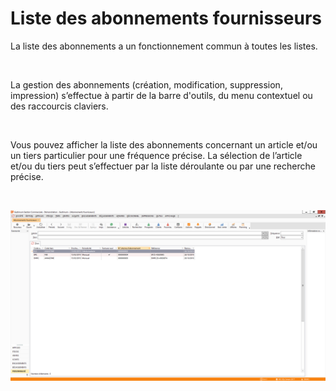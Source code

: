 # Liste des abonnements fournisseurs
La liste des abonnements a un fonctionnement commun à toutes les listes.


 


La gestion des abonnements (création, modification, suppression, impression) 
 s’effectue à partir de la barre d'outils, du menu contextuel ou des raccourcis 
 claviers.


 


Vous pouvez afficher la liste des abonnements concernant un article 
 et/ou un tiers particulier pour une fréquence précise. La sélection de 
 l’article et/ou du tiers peut s’effectuer par la liste déroulante ou par 
 une recherche précise.


 


![](../AbonnementsFournisseurs.png)


